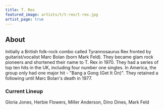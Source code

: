 ```yaml
---
title: T. Rex
featured_image: artists/t/t-rex/t-rex.jpg
artist_page: true
---
```

## About

Initially a British folk-rock combo called Tyrannosaurus Rex fronted by guitarist/vocalist Marc Bolan (born Mark Feld). They became glam rock pioneers and shortened their name to T. Rex in 1970. They had a series of top ten hits in the UK, including four number one singles. In America, the group only had one major hit - "Bang a Gong (Get It On)". They retained a following until Marc Bolan's death in 1977. 

### Current Lineup

Gloria Jones, Herbie Flowers, Miller Anderson, Dino Dines, Mark Feld

